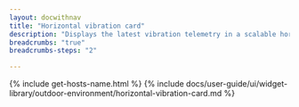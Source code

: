 ```yaml
---
layout: docwithnav
title: "Horizontal vibration card"
description: "Displays the latest vibration telemetry in a scalable horizontal layout."
breadcrumbs: "true"
breadcrumbs-steps: "2"

---
```

{% include get-hosts-name.html %}
{% include docs/user-guide/ui/widget-library/outdoor-environment/horizontal-vibration-card.md %}
